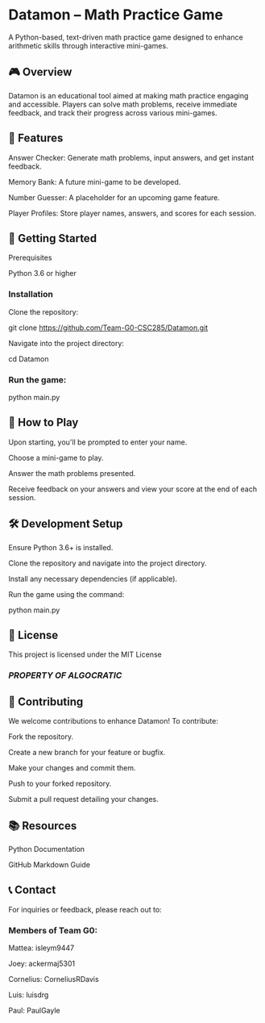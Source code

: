 # Datamon – Math Practice Game #

A Python-based, text-driven math practice game designed to enhance arithmetic skills through interactive mini-games.

## 🎮 Overview

Datamon is an educational tool aimed at making math practice engaging and accessible. Players can solve math problems, receive immediate feedback, and track their progress across various mini-games.

## 🧩 Features

Answer Checker: Generate math problems, input answers, and get instant feedback.

Memory Bank: A future mini-game to be developed.

Number Guesser: A placeholder for an upcoming game feature.

Player Profiles: Store player names, answers, and scores for each session.

## 🚀 Getting Started
Prerequisites

Python 3.6 or higher

### Installation

Clone the repository:

git clone https://github.com/Team-G0-CSC285/Datamon.git


Navigate into the project directory:

cd Datamon


### Run the game:

python main.py

## 🧪 How to Play

Upon starting, you'll be prompted to enter your name.

Choose a mini-game to play.

Answer the math problems presented.

Receive feedback on your answers and view your score at the end of each session.

## 🛠️ Development Setup

Ensure Python 3.6+ is installed.

Clone the repository and navigate into the project directory.

Install any necessary dependencies (if applicable).

Run the game using the command:

python main.py

## 📄 License

This project is licensed under the MIT License 

### *PROPERTY OF ALGOCRATIC*

## 🤝 Contributing

We welcome contributions to enhance Datamon! To contribute:

Fork the repository.

Create a new branch for your feature or bugfix.

Make your changes and commit them.

Push to your forked repository.

Submit a pull request detailing your changes.

## 📚 Resources

Python Documentation

GitHub Markdown Guide

## 📞 Contact

For inquiries or feedback, please reach out to:

### Members of Team G0: 

Mattea: isleym9447

Joey: ackermaj5301

Cornelius: CorneliusRDavis

Luis: luisdrg

Paul: PaulGayle
